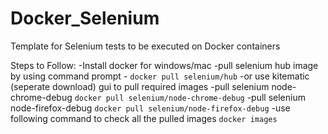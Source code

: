 # Docker_Selenium
Template for Selenium tests to be executed on Docker containers

Steps to Follow:
-Install docker for windows/mac
-pull selenium hub image by using command prompt - ```docker pull selenium/hub```
-or use kitematic (seperate download) gui to pull required images
-pull selenium node-chrome-debug ```docker pull selenium/node-chrome-debug```
-pull selenium node-firefox-debug ```docker pull selenium/node-firefox-debug```
-use following command to check all the pulled images ```docker images``` 


